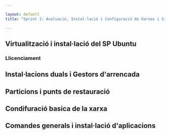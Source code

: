 ```yaml
---

layout: default
title: "Sprint 1: Avaluació, Instal·lació i Configuració de Xarxes i Sistemes Operatius"

---
```


## Virtualització i instal·lació del SP Ubuntu
### Llicenciament
## Instal·lacions duals i Gestors d'arrencada
## Particions i punts de restauració
## Condifuració basica de la xarxa
## Comandes generals i instal·lació d'aplicacions

